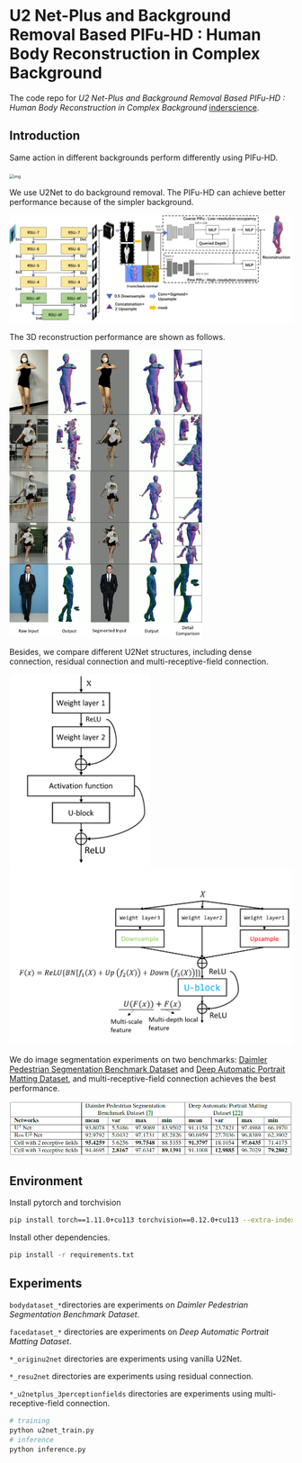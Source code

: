 # U2 Net-Plus and Background Removal Based PIFu-HD : Human Body Reconstruction in Complex Background

The code repo for *U2 Net-Plus and Background Removal Based PIFu-HD : Human Body Reconstruction in Complex Background* [inderscience](https://www.inderscienceonline.com/doi/abs/10.1504/IJIMS.2022.128640).

## Introduction

Same action in different backgrounds perform differently using PIFu-HD. 

<img src="media/compare" alt="img" style="zoom:50%;" />

We use U2Net to do background removal. The PIFu-HD can achieve better performance because of the simpler background.

![img](media/pipeline.jpg)

The 3D reconstruction performance are shown as follows.

<img src="media/compare2.jpg" alt="img" style="zoom:50%;" />

Besides, we compare different U2Net structures, including dense connection, residual connection and multi-receptive-field connection.

<img src="media/res.png" alt="img" style="zoom:48%;" />

<img src="media/multi.png" alt="img" style="zoom:50%;" />

We do image segmentation experiments on two benchmarks: [Daimler Pedestrian Segmentation Benchmark Dataset](https://pure.uva.nl/ws/files/1696377/167436_paper0066.pdf) and [Deep Automatic Portrait Matting Dataset](https://link.springer.com/chapter/10.1007/978-3-319-46448-0_6), and multi-receptive-field connection achieves the best performance. 

![img](media/table.png)

## Environment

Install pytorch and torchvision

```bash
pip install torch==1.11.0+cu113 torchvision==0.12.0+cu113 --extra-index-url https://download.pytorch.org/whl/cu113
```

Install other dependencies.

```bash
pip install -r requirements.txt
```

## Experiments

`bodydataset_*`directories are experiments on *Daimler Pedestrian Segmentation Benchmark Dataset*.

`facedataset_*` directories are experiments on *Deep Automatic Portrait Matting Dataset*.

`*_originu2net` directories are experiments using vanilla U2Net.

`*_resu2net` directories are experiments using residual connection.

`*_u2netplus_3perceptionfields` directories are experiments using multi-receptive-field connection.

```bash
# training
python u2net_train.py
# inference
python inference.py
```

